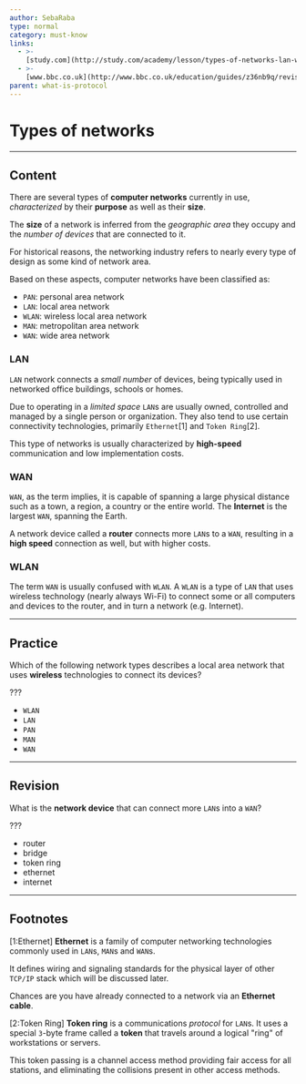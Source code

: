 ```yaml
---
author: SebaRaba
type: normal
category: must-know
links:
  - >-
    [study.com](http://study.com/academy/lesson/types-of-networks-lan-wan-wlan-man-san-pan-epn-vpn.html){website}
  - >-
    [www.bbc.co.uk](http://www.bbc.co.uk/education/guides/z36nb9q/revision){website}
parent: what-is-protocol
---
```


# Types of networks


---

## Content

There are several types of **computer networks** currently in use, *characterized* by their **purpose** as well as their **size**.

The **size** of a network is inferred from the *geographic area* they occupy and the *number of devices* that are connected to it.

For historical reasons, the networking industry refers to nearly every type of design as some kind of network area.

Based on these aspects, computer networks have been classified as:

* `PAN`: personal area network
* `LAN`: local area network
* `WLAN`: wireless local area network
* `MAN`: metropolitan area network
* `WAN`: wide area network

### LAN

`LAN` network connects a *small number* of devices, being typically used in networked office buildings, schools or homes.

Due to operating in a *limited space* `LAN`s are usually owned, controlled and managed by a single person or organization. They also tend to use certain connectivity technologies, primarily `Ethernet`[1] and `Token Ring`[2].

This type of networks is usually characterized by **high-speed** communication and low implementation costs.

### WAN

`WAN`, as the term implies, it is capable of spanning a large physical distance such as a town, a region, a country or the entire world. The **Internet** is the largest `WAN`, spanning the Earth.

A network device called a **router** connects more `LAN`s to a `WAN`, resulting in a **high speed** connection as well, but with higher costs.

### WLAN

The term `WAN` is usually confused with `WLAN`.
A `WLAN` is a type of `LAN` that uses wireless technology (nearly always Wi-Fi) to connect some or all computers and devices to the router, and in turn a network (e.g. Internet).


---

## Practice

Which of the following network types describes a local area network that uses **wireless** technologies to connect its devices?

???

* `WLAN`
* `LAN`
* `PAN`
* `MAN`
* `WAN`


---

## Revision

What is the **network device** that can connect more `LAN`s into a `WAN`?

???

* router
* bridge
* token ring
* ethernet
* internet


---

## Footnotes

[1:Ethernet]
**Ethernet** is a family of computer networking technologies commonly used in `LAN`s, `MAN`s and `WAN`s.

It defines wiring and signaling standards for the physical layer of other `TCP/IP` stack which will be discussed later.

Chances are you have already connected to a network via an **Ethernet cable**.

[2:Token Ring]
**Token ring** is a communications *protocol* for `LAN`s. It uses a special `3`-byte frame called a **token** that travels around a logical "ring" of workstations or servers.

This token passing is a channel access method providing fair access for all stations, and eliminating the collisions present in other access methods.
